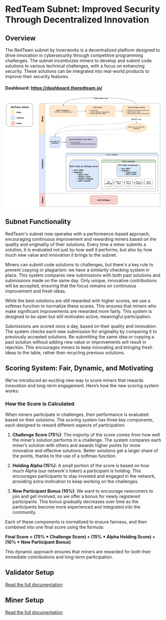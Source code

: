 # RedTeam Subnet: Improved Security Through Decentralized Innovation

## Overview
The RedTeam subnet by Innerworks is a decentralized platform designed to drive innovation in cybersecurity through competitive programming challenges. The subnet incentivizes miners to develop and submit code solutions to various technical challenges, with a focus on enhancing security. These solutions can be integrated into real-world products to improve their security features.

#### Dashboard: https://dashboard.theredteam.io/

![Overview](assets/overview.svg)

## Subnet Functionality
RedTeam's subnet now operates with a performance-based approach, encouraging continuous improvement and rewarding miners based on the quality and originality of their solutions. Every time a miner submits a solution, it is evaluated not just by how well it performs, but also by how much new value and innovation it brings to the subnet.

Miners can submit code solutions to challenges, but there's a key rule to prevent copying or plagiarism: we have a similarity checking system in place. This system compares new submissions with both past solutions and submissions made on the same day. Only unique, innovative contributions will be accepted, ensuring that the focus remains on continuous improvement and fresh ideas.

While the best solutions are still rewarded with higher scores, we use a softmax function to normalize these scores. This ensures that miners who make significant improvements are rewarded more fairly. This system is designed to be open but still motivates active, meaningful participation.

Submissions are scored once a day, based on their quality and innovation. The system checks each new submission for originality by comparing it to previously accepted solutions. Re-submitting the same idea or copying a past solution without adding new value or improvements will result in rejection. This encourages miners to keep innovating and bringing fresh ideas to the table, rather than recycling previous solutions.

## Scoring System: Fair, Dynamic, and Motivating

We’ve introduced an exciting new way to score miners that rewards innovation and long-term engagement. Here’s how the new scoring system works:

### How the Score is Calculated
When miners participate in challenges, their performance is evaluated based on their solutions. The scoring system has three key components, each designed to reward different aspects of participation:

1. **Challenge Score (75%)**: The majority of the score comes from how well the miner’s solution performs in a challenge. The system compares each miner’s solution with others and awards higher points for more innovative and effective solutions. Better solutions get a larger share of the points, thanks to the use of a softmax function.

2. **Holding Alpha (15%)**: A small portion of the score is based on how much Alpha (our network's token) a participant is holding. This encourages participants to stay invested and engaged in the network, providing extra motivation to keep working on the challenges.

3. **New Participant Bonus (10%)**: We want to encourage newcomers to join and get involved, so we offer a bonus for newly registered participants. This bonus gradually decreases over time as the participants become more experienced and integrated into the community.

Each of these components is normalized to ensure fairness, and then combined into one final score using the formula:

**Final Score = (75% * Challenge Score) + (15% * Alpha Holding Score) + (10% * New Participant Bonus)**

This dynamic approach ensures that miners are rewarded for both their immediate contributions and long-term participation.

## Validator Setup
[Read the full documentation](docs/validator.md)

## Miner Setup
[Read the full documentation](docs/miner.md)

